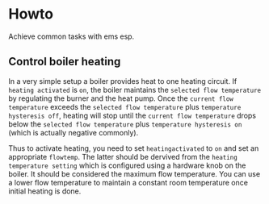 # Howto

Achieve common tasks with ems esp.

## Control boiler heating

In a very simple setup a boiler provides heat to one heating circuit. If `heating activated` is `on`, the boiler maintains the `selected flow temperature` by regulating the burner and the heat pump. Once the `current flow temperature` exceeds the `selected flow temperature` plus `temperature hysteresis off`, heating will stop until the `current flow temperature` drops below the `selected flow temperature` plus `temperature hysteresis on` (which is actually negative commonly).

Thus to activate heating, you need to set `heatingactivated` to `on` and set an appropriate `flowtemp`. The latter should be dervived from the `heating temperature setting` which is configured using a hardware knob on the boiler. It should be considered the maximum flow temperature. You can use a lower flow temperature to maintain a constant room temperature once initial heating is done.
